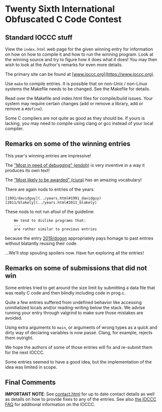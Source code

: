 # Twenty Sixth International Obfuscated C Code Contest


## Standard IOCCC stuff

View the `index.html` web page for the given winning entry for information on how
on how to compile it and how to run the winning program.
Look at the winning source and try to figure how it does what it does!
You may then wish to look at the Author's remarks for even more details.

The primary site can be found at [www.ioccc.org](https://www.ioccc.org).

Use `make` to compile entries.  It is possible that on non-Unix / non-Linux
systems the Makefile needs to be changed.  See the Makefile for details.

Read over the Makefile and index.html files for compile/build issues.  Your
system may require certain changes (add or remove a library, add or remove a
`#define`).

Some C compilers are not quite as good as they should be.  If yours is
lacking, you may need to compile using clang or gcc instead of your local
compiler.


## Remarks on some of the winning entries

This year's winning entries are impressive!

The ["Most in need of debugging" (endoh)](endoh/index.html) is very inventive in
a way it produces its own text!

The ["Most likely to be awarded" (ciura)](ciura/index.html) has an amazing
vocabulary!

There are again nods to entries of the years:

	[1991/davidguy](../years.html#1991_davidguy)
	[2011/blakely](../years.html#2011_blakely)

These nods to not run afoul of the guideline:

```
    We tend to dislike programs that:
    ...
    are rather similar to previous entries
```

because the entry [2019/dogon](2019/dogon/index.html) appropriately pays homage
to past entries without blatantly reusing their code.

...We'll stop spouting spoilers now. Have fun exploring all the entries!


## Remarks on some of submissions that did not win

Some entries tried to get around the size limit by submitting a data
file that was really C code and then blindly including code in prog.c.

Quite a few entries suffered from undefined behavior like accessing
uninitialized locals and/or reading-writing below the stack.
We advise running your entry through valgrind to make sure those mistakes
are avoided.

Using extra arguments to `main`, or arguments of wrong types as a quick and dirty
way of declaring variables is now passé. Clang, for example, rejects them outright.

We hope the authors of some of those entries will fix and re-submit
them for the next IOCCC.

Some entries seemed to have a good idea, but the implementation of
the idea was limited in scope.


## Final Comments

**IMPORTANT NOTE**: See [contact.html](../contact.html) for up to date contact details
as well as details on how to provide fixes to any of the entries.
See also [the IOCCC FAQ](../faq.html) for additional information on the IOCCC.

<!--

    Copyright © 1984-2024 by Landon Curt Noll. All Rights Reserved.

    You are free to share and adapt this file under the terms of this license:

	Creative Commons Attribution-ShareAlike 4.0 International (CC BY-SA 4.0)

    For more information, see:

	https://creativecommons.org/licenses/by-sa/4.0/

-->
